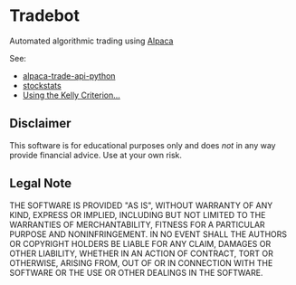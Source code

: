 # Tradebot

Automated algorithmic trading using [Alpaca](https://alpaca.markets/)

See:
* [alpaca-trade-api-python](https://github.com/alpacahq/alpaca-trade-api-python)
* [stockstats](https://pypi.org/project/stockstats/)
* [Using the Kelly Criterion...](https://www.investopedia.com/articles/trading/04/091504.asp)

## Disclaimer
This software is for educational purposes only and does _not_ in any way provide financial advice. Use at your own risk.

## Legal Note
THE SOFTWARE IS PROVIDED "AS IS", WITHOUT WARRANTY OF ANY KIND, EXPRESS OR IMPLIED, INCLUDING BUT NOT LIMITED TO THE WARRANTIES OF MERCHANTABILITY, FITNESS FOR A PARTICULAR PURPOSE AND NONINFRINGEMENT. IN NO EVENT SHALL THE AUTHORS OR COPYRIGHT HOLDERS BE LIABLE FOR ANY CLAIM, DAMAGES OR OTHER LIABILITY, WHETHER IN AN ACTION OF CONTRACT, TORT OR OTHERWISE, ARISING FROM, OUT OF OR IN CONNECTION WITH THE SOFTWARE OR THE USE OR OTHER DEALINGS IN THE SOFTWARE.